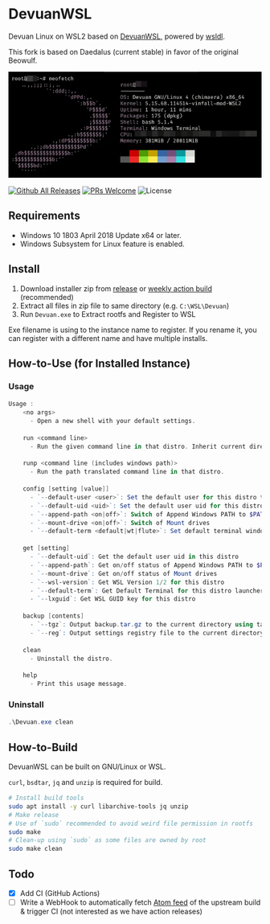 # DevuanWSL

Devuan Linux on WSL2 based on [DevuanWSL](https://github.com/VPraharsha03/DevuanWSL), powered by [wsldl](https://github.com/yuk7/wsldl).

This fork is based on Daedalus (current stable) in favor of the original Beowulf.

![screenshot](https://github.com/Vinfall/DevuanWSL/blob/daedalus-tarxz/img/screenshot.webp)

[![Github All Releases](http://img.shields.io/github/downloads/Vinfall/DevuanWSL/total.svg?style=flat-square)](https://github.com/Vinfall/DevuanWSL/releases/latest)
[![PRs Welcome](https://img.shields.io/badge/PRs-welcome-brightgreen.svg?style=flat-square)](http://makeapullrequest.com)
![License](https://img.shields.io/github/license/Vinfall/DevuanWSL.svg?style=flat-square)

## Requirements

* Windows 10 1803 April 2018 Update x64 or later.
* Windows Subsystem for Linux feature is enabled.

## Install

1. Download installer zip from [release](https://github.com/Vinfall/DevuanWSL/releases/latest) or [weekly action build](https://github.com/Vinfall/DevuanWSL/releases/tag/action-build) (recommended)
2. Extract all files in zip file to same directory (e.g. `C:\WSL\Devuan`)
3. Run `Devuan.exe` to Extract rootfs and Register to WSL

Exe filename is using to the instance name to register.
If you rename it, you can register with a different name and have multiple installs.

## How-to-Use (for Installed Instance)

### Usage

```powershell
Usage :
    <no args>
      - Open a new shell with your default settings.

    run <command line>
      - Run the given command line in that distro. Inherit current directory.

    runp <command line (includes windows path)>
      - Run the path translated command line in that distro.

    config [setting [value]]
      - `--default-user <user>`: Set the default user for this distro to <user>
      - `--default-uid <uid>`: Set the default user uid for this distro to <uid>
      - `--append-path <on|off>`: Switch of Append Windows PATH to $PATH
      - `--mount-drive <on|off>`: Switch of Mount drives
      - `--default-term <default|wt|flute>`: Set default terminal window

    get [setting]
      - `--default-uid`: Get the default user uid in this distro
      - `--append-path`: Get on/off status of Append Windows PATH to $PATH
      - `--mount-drive`: Get on/off status of Mount drives
      - `--wsl-version`: Get WSL Version 1/2 for this distro
      - `--default-term`: Get Default Terminal for this distro launcher
      - `--lxguid`: Get WSL GUID key for this distro

    backup [contents]
      - `--tgz`: Output backup.tar.gz to the current directory using tar command
      - `--reg`: Output settings registry file to the current directory

    clean
      - Uninstall the distro.

    help
      - Print this usage message.
```

### Uninstall

```powershell
.\Devuan.exe clean
```

## How-to-Build
DevuanWSL can be built on GNU/Linux or WSL.

`curl`, `bsdtar`, `jq` and `unzip` is required for build.

```bash
# Install build tools
sudo apt install -y curl libarchive-tools jq unzip
# Make release
# Use of `sudo` recommended to avoid weird file permission in rootfs
sudo make
# Clean-up using `sudo` as some files are owned by root
sudo make clean
```

## Todo

- [x] Add CI (GitHub Actions)
- [ ] Write a WebHook to automatically fetch [Atom feed](https://jenkins.linuxcontainers.org/view/Images/job/image-devuan/architecture=amd64,release=chimaera,variant=default/rssAll) of the upstream build & trigger CI (not interested as we have action releases)
